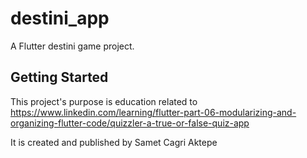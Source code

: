 # destini_app

A Flutter destini game project.

## Getting Started

This project's purpose is education related to https://www.linkedin.com/learning/flutter-part-06-modularizing-and-organizing-flutter-code/quizzler-a-true-or-false-quiz-app

It is created and published by Samet Cagri Aktepe
